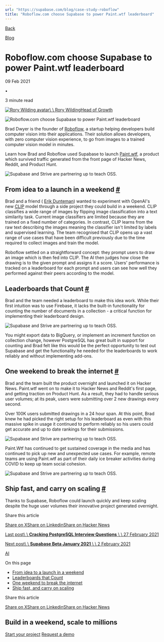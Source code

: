 ```yaml
---
url: "https://supabase.com/blog/case-study-roboflow"
title: "Roboflow.com choose Supabase to power Paint.wtf leaderboard"
---
```


[Back](https://supabase.com/blog)

[Blog](https://supabase.com/blog)

# Roboflow.com choose Supabase to power Paint.wtf leaderboard

09 Feb 2021

•

3 minute read

[![Rory Wilding avatar](https://supabase.com/_next/image?url=https%3A%2F%2Fgithub.com%2Froryw10.png&w=96&q=75&dpl=dpl_7FY8EmFQ6G3YqautJ4Fvh1viLnvu)\\
\\
Rory WildingHead of Growth](https://github.com/roryw10)

![Roboflow.com choose Supabase to power Paint.wtf leaderboard](https://supabase.com/_next/image?url=%2Fimages%2Fblog%2Froboflow-website.png&w=3840&q=100&dpl=dpl_7FY8EmFQ6G3YqautJ4Fvh1viLnvu)

Brad Dwyer is the founder of [Roboflow](https://roboflow.com/?ref=supabase), a startup helping developers build computer vision into their applications. Their solution allows developers, with zero computer vision experience, to go from images to a trained computer vision model in minutes.

Learn how Brad and Roboflow used Supabase to launch [Paint.wtf](https://paint.wtf/), a product which survived traffic generated from the front page of Hacker News, Reddit, and Product Hunt.

![Supabase and Strive are partnering up to teach OSS.](https://supabase.com/_next/image?url=%2Fimages%2Fblog%2Froboflow-website.png&w=3840&q=75&dpl=dpl_7FY8EmFQ6G3YqautJ4Fvh1viLnvu)

## From idea to a launch in a weekend [\#](https://supabase.com/blog/case-study-roboflow\#from-idea-to-a-launch-in-a-weekend)

Brad and a friend ( [Erik Dunteman](https://twitter.com/erikdoingthings)) wanted to experiment with OpenAI's new [CLIP](https://openai.com/blog/clip/) model through a side project they could build in a weekend. CLIP classifies a wide range of images by flipping image classification into a text similarity task. Current image classifiers are limited because they are trained on a fixed number of categories. In contrast, CLIP learns from the raw text describing the images meaning the classifier isn't limited by labels and supervised learning. The team recognised that CLIP opens up a vast range of use cases that have been difficult previously due to the time required to collect images and train the model.

Roboflow settled on a straightforward concept: they prompt users to draw an image which is then fed into CLIP. The AI then judges how close the drawing is to the given prompt and assigns it a score. Users' performance is tracked on a leaderboard for each prompt and users can see how well they performed against their peers according to the model.

## Leaderboards that Count [\#](https://supabase.com/blog/case-study-roboflow\#leaderboards-that-count)

Brad and the team needed a leaderboard to make this idea work. While their first intuition was to use Firebase, it lacks the built-in functionality for counting the number of documents in a collection - a critical function for implementing their leaderboard design.

![Supabase and Strive are partnering up to teach OSS.](https://supabase.com/_next/image?url=%2Fimages%2Fblog%2Froboflow-stat.png&w=3840&q=75&dpl=dpl_7FY8EmFQ6G3YqautJ4Fvh1viLnvu)

You might export data to BigQuery, or implement an increment function on collection change, however PostgreSQL has great built in support for counting and Brad felt like this would be the perfect opportunity to test out Supabase and get the functionality he needed for the leaderboards to work reliably and without implementing add-ons.

## One weekend to break the internet [\#](https://supabase.com/blog/case-study-roboflow\#one-weekend-to-break-the-internet)

Brad and the team built the product overnight and launched it on Hacker News. Paint.wtf went on to make it to Hacker News and Reddit's first page, and getting traction on Product Hunt. As a result, they had to handle serious user volumes; at its peak, users were submitting over 2 new drawings every second.

Over 100K users submitted drawings in a 24 hour span. At this point, Brad knew he had picked the right setup for his leaderboard as even with this massive spike in usage it continued to perform reliably so his users could get accurate and up to date rankings for their submissions.

![Supabase and Strive are partnering up to teach OSS.](https://supabase.com/_next/image?url=%2Fimages%2Fblog%2Froboflow-gallery.png&w=3840&q=75&dpl=dpl_7FY8EmFQ6G3YqautJ4Fvh1viLnvu)

Paint.Wtf has continued to get sustained coverage in the media and has continued to pick up new and unexpected use cases. For example, remote teams are using Paint.wtf as part of their daily ice breaker activities during COVID to keep up team social cohesion.

![Supabase and Strive are partnering up to teach OSS.](https://supabase.com/_next/image?url=%2Fimages%2Fblog%2Froboflow-quote.png&w=3840&q=75&dpl=dpl_7FY8EmFQ6G3YqautJ4Fvh1viLnvu)

## Ship fast, and carry on scaling [\#](https://supabase.com/blog/case-study-roboflow\#ship-fast-and-carry-on-scaling)

Thanks to Supabase, Roboflow could launch quickly and keep scaling despite the huge user volumes their innovative project generated overnight.

Share this article

[Share on X](https://twitter.com/intent/tweet?url=https%3A%2F%2Fsupabase.com%2Fblog%2Fcase-study-roboflow&text=Roboflow.com%20choose%20Supabase%20to%20power%20Paint.wtf%20leaderboard)[Share on Linkedin](https://www.linkedin.com/shareArticle?url=https%3A%2F%2Fsupabase.com%2Fblog%2Fcase-study-roboflow&text=Roboflow.com%20choose%20Supabase%20to%20power%20Paint.wtf%20leaderboard)[Share on Hacker News](https://news.ycombinator.com/submitlink?u=https%3A%2F%2Fsupabase.com%2Fblog%2Fcase-study-roboflow&t=Roboflow.com%20choose%20Supabase%20to%20power%20Paint.wtf%20leaderboard)

[Last post\\
\\
**Cracking PostgreSQL Interview Questions** \\
\\
27 February 2021](https://supabase.com/blog/cracking-postgres-interview)

[Next post\\
\\
**Supabase Beta January 2021** \\
\\
2 February 2021](https://supabase.com/blog/supabase-beta-january-2021)

[AI](https://supabase.com/blog/tags/AI)

On this page

- [From idea to a launch in a weekend](https://supabase.com/blog/case-study-roboflow#from-idea-to-a-launch-in-a-weekend)
- [Leaderboards that Count](https://supabase.com/blog/case-study-roboflow#leaderboards-that-count)
- [One weekend to break the internet](https://supabase.com/blog/case-study-roboflow#one-weekend-to-break-the-internet)
- [Ship fast, and carry on scaling](https://supabase.com/blog/case-study-roboflow#ship-fast-and-carry-on-scaling)

Share this article

[Share on X](https://twitter.com/intent/tweet?url=https%3A%2F%2Fsupabase.com%2Fblog%2Fcase-study-roboflow&text=Roboflow.com%20choose%20Supabase%20to%20power%20Paint.wtf%20leaderboard)[Share on Linkedin](https://www.linkedin.com/shareArticle?url=https%3A%2F%2Fsupabase.com%2Fblog%2Fcase-study-roboflow&text=Roboflow.com%20choose%20Supabase%20to%20power%20Paint.wtf%20leaderboard)[Share on Hacker News](https://news.ycombinator.com/submitlink?u=https%3A%2F%2Fsupabase.com%2Fblog%2Fcase-study-roboflow&t=Roboflow.com%20choose%20Supabase%20to%20power%20Paint.wtf%20leaderboard)

## Build in a weekend, scale to millions

[Start your project](https://supabase.com/dashboard) [Request a demo](https://supabase.com/contact/sales)